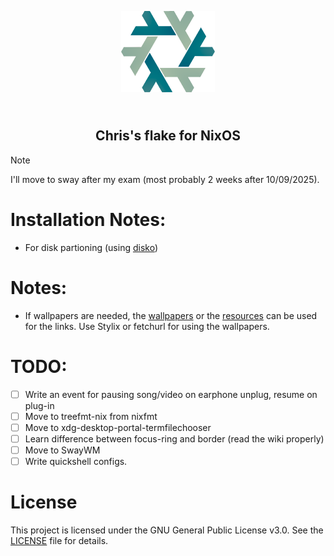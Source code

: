 <p align="center">
    <img src="./.github/assets/nixos-logo.png" width="150px"/>
    <h2 align="center"><br>Chris's flake for NixOS<br></h2>
</p>

>[!NOTE]
>I'll move to sway after my exam (most probably 2 weeks after 10/09/2025).


# Installation Notes:

- For disk partioning (using [disko](https://github.com/nix-community/disko))

# Notes:

- If wallpapers are needed, the [wallpapers](https//github.com/rachitve6h2g/Wallpapers) or the [resources](./resources.md) can be used for the links. Use Stylix or fetchurl for using the wallpapers.

# TODO:
- [ ] Write an event for pausing song/video on earphone unplug, resume on plug-in
- [ ] Move to treefmt-nix from nixfmt
- [ ] Move to xdg-desktop-portal-termfilechooser
- [ ] Learn difference between focus-ring and border (read the wiki properly)
- [ ] Move to SwayWM
- [ ] Write quickshell configs.

# License

This project is licensed under the GNU General Public License v3.0.
See the [LICENSE](./LICENSE) file for details.
